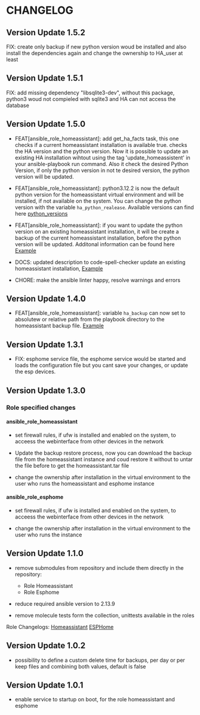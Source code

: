 # CHANGELOG

## Version Update 1.5.2

FIX: create only backup if new python version woud be installed and also install the dependencies again and change the ownership to HA_user at least

## Version Update 1.5.1

FIX: add missing dependency "libsqlite3-dev", without this package, python3 woud not compieled with sqlite3 and HA can not access the database

## Version Update 1.5.0

- FEAT[ansible_role_homeassistant]: add get_ha_facts task, this one checks if a current homeassistant installation is available true. checks the HA version and the python version. Now it is possible to update an existing HA installation wihtout using the tag 'update_homeassistent' in your ansible-playbook run command. Also it check the desired Python Version, if only the python version in not te desired version, the python version will be updated.

- FEAT[ansible_role_homeassistant]: python3.12.2 is now the default python version for the homeassistant virtual environment and will be installed, if not available on the system.
You can change the python version with the variable `ha_python_realease`. Available versions can find here [python_versions](https://www.python.org/downloads/source)

- FEAT[ansible_role_homeassistant]: if you want to update the python version on an existing homeassistant installation, it will be create a backup of the current homeassistant installation, before the python version will be updated. Additonal information can be found here [Example](roles/ansible_role_homeassistant/README.md#update)

- DOCS: updated description to code-spell-checker update an existing homeassistant installation, [Example](roles/ansible_role_homeassistant/README.md#update-an-existing-homeassistant-installation)

- CHORE: make the ansible linter happy, resolve warnings and errors

## Version Update 1.4.0

- FEAT[ansible_role_homeassistant]: variable `ha_backup` can now set to absolutew or relative path from the playbook directory to the homeassistant backup file. [Example](roles/ansible_role_homeassistant/README.md#restore-a-backup)

## Version Update 1.3.1

- FIX: esphome service file, the esphome service would be started and loads the configuration file but you cant save your changes, or update the esp devices.

## Version Update 1.3.0

### Role specified changes

#### ansible_role_homeassistant

- set firewall rules, if ufw is installed and enabled on the system, to acceess the webinterface from other devices in the network

- Update the backup restore process, now you can download the backup file from the homeassistant instance and coud  restore it without to untar the file before to get the homeassistant.tar file

- change the ownership after installation in the virtual environment to the user who runs the homeassistant  and esphome instance

#### ansible_role_esphome

- set firewall rules, if ufw is installed and enabled on the system, to acceess the webinterface from other devices in the network

- change the ownership after installation in the virtual environment to the user who runs the instance

## Version Update 1.1.0

- remove submodules from repository and include them directly in the repository:
  - Role Homeassistant
  - Role Esphome

- reduce required ansible version to 2.13.9
- remove molecule tests form the collection, unittests available in the roles

Role Changelogs:
[Homeassistant](roles/ansible-role-homeassistant/CHANGELOG.md)
[ESPHome](roles/ansible-role-esphome/CHANGELOG.md)

## Version Update 1.0.2

- possibility to define a custom delete time for backups, per day or per keep files and combining both values, default is false

## Version Update 1.0.1

- enable service to startup on boot, for the role homeassistant and esphome
